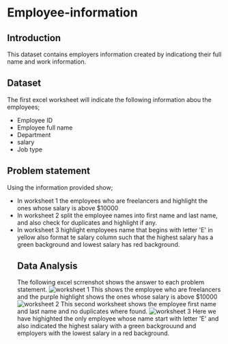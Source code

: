 # Employee-information
## Introduction ##
This dataset contains employers information created by indicationg their full name and work information.
## Dataset ##
The first excel worksheet will indicate the following information abou the employees;
- Employee ID
- Employee full name
- Department
- salary
- Job type
## Problem statement ##
Using the information provided show;
- In worksheet 1 the employees who are freelancers and highlight the ones whose salary is above $10000
- In worksheet 2 split the employee names into first name and last name, and also check for duplicates and highlight if any.
- In worksheet 3 highlight employees name that begins with letter 'E' in yellow also format te salary column such that the highest salary has a green background and lowest salary has red background.
  ## Data Analysis ##
  The following excel scrrenshot shows the answer to each problem statement.
  ![worksheet 1](https://github.com/Bukunmitaiwo/Employee-information/assets/140449590/1e40fbfd-a087-44f5-a96b-a5030b7cf19c)
  This shows the employee who are freelancers and the purple highlight shows the ones whose salary is above $10000
  ![worksheet 2](https://github.com/Bukunmitaiwo/Employee-information/assets/140449590/4766650b-9a99-4eca-b6db-39450c97ed3e)
  This second worksheet shows the employee first name and last name and no duplicates where found.
  ![worksheet 3](https://github.com/Bukunmitaiwo/Employee-information/assets/140449590/bc0fcbe4-200e-4b0a-ba75-eac4c02dad57)
  Here we have highighted the only employee whose name start with letter 'E' and also indicated the highest salary with a green backgrouund and employers with the
  lowest salary in a red background.



  
